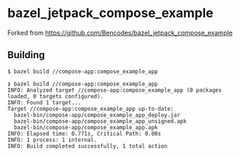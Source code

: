 # bazel_jetpack_compose_example

Forked from https://github.com/Bencodes/bazel_jetpack_compose_example
## Building

`$ bazel build //compose-app:compose_example_app`

```console
❯ bazel build //compose-app:compose_example_app
INFO: Analyzed target //compose-app:compose_example_app (0 packages loaded, 0 targets configured).
INFO: Found 1 target...
Target //compose-app:compose_example_app up-to-date:
  bazel-bin/compose-app/compose_example_app_deploy.jar
  bazel-bin/compose-app/compose_example_app_unsigned.apk
  bazel-bin/compose-app/compose_example_app.apk
INFO: Elapsed time: 0.771s, Critical Path: 0.00s
INFO: 1 process: 1 internal.
INFO: Build completed successfully, 1 total action
```
